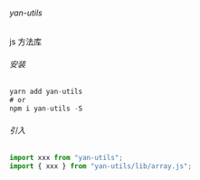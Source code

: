 ###### yan-utils

js 方法库

###### 安装

```javascript
yarn add yan-utils
# or
npm i yan-utils -S
```

###### 引入

```js
import xxx from "yan-utils";
import { xxx } from "yan-utils/lib/array.js";
```
